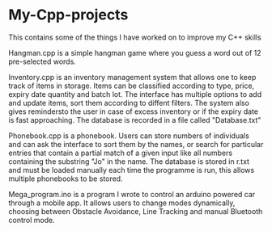 # My-Cpp-projects
This contains some of the things I have worked on to improve my C++ skills

Hangman.cpp is a simple hangman game where you guess a word out of 12 pre-selected words.

Inventory.cpp is an inventory management system that allows one to keep track of items in storage. Items can be classified according to type, price, expiry date quantity and batch lot. The interface has multiple options to add and update items, sort them according to diffent filters. The system also gives remindersto the user in case of excess inventory or if the expiry date is fast approaching.
The database is recorded in a file called "Database.txt"

Phonebook.cpp is a phonebook. Users can store numbers of individuals and can ask the interface to sort them by the names, or search for particular entries that contain a partial match of a given input like all numbers containing the substring "Jo" in the name. The database is stored in r.txt and must be loaded manually each time the programme is run, this allows multiple phonebooks to be stored.

Mega_program.ino is a program I wrote to control an arduino powered car through a mobile app. It allows users to change modes dynamically, choosing between Obstacle Avoidance, Line Tracking and manual Bluetooth control mode. 
